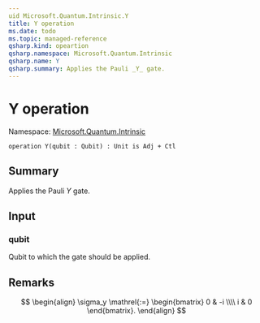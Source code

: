 ```yaml
---
uid Microsoft.Quantum.Intrinsic.Y
title: Y operation
ms.date: todo
ms.topic: managed-reference
qsharp.kind: opeartion
qsharp.namespace: Microsoft.Quantum.Intrinsic
qsharp.name: Y
qsharp.summary: Applies the Pauli _Y_ gate.
---
```


# Y operation

Namespace: [Microsoft.Quantum.Intrinsic](xref:Microsoft.Quantum.Intrinsic)

```qsharp
operation Y(qubit : Qubit) : Unit is Adj + Ctl
```

## Summary
Applies the Pauli _Y_ gate.

## Input
### qubit
Qubit to which the gate should be applied.

## Remarks
$$
\begin{align}
    \sigma_y \mathrel{:=}
    \begin{bmatrix}
        0 & -i \\\\
        i & 0
    \end{bmatrix}.
\end{align}
$$
